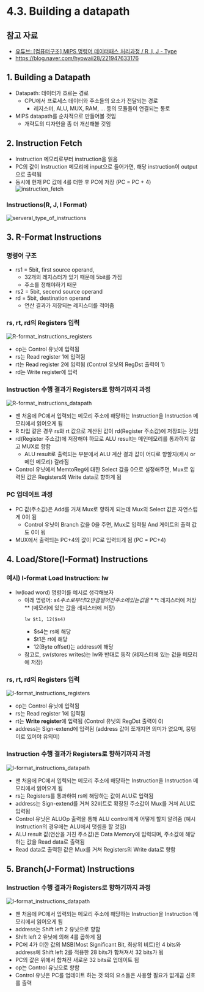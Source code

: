 # 4.3. Building a datapath
## 참고 자료
* [유튜브: [컴퓨터구조] MIPS 명령어 데이터패스 처리과정 / R, I, J - Type](https://youtu.be/udRKoNkZRdQ?si=XDtZSlQG7a5unxkq)
* https://blog.naver.com/hyowaii28/221947633176

## 1. Building a Datapath
* Datapath: 데이터가 흐르는 경로
    * CPU에서 프로세스 데이터와 주소들의 요소가 전달되는 경로
        * 레지스터, ALU, MUX, RAM, ... 등의 모듈들이 연결되는 통로
* MIPS datapath를 순차적으로 만들어볼 것임
    * 개략도의 디자인을 좀 더 개선해볼 것임

## 2. Instruction Fetch
* Instruction 메모리로부터 instruction을 읽음
* PC의 값이 Instruction 메모리에 input으로 들어가면, 해당 instruction이 output으로 출력됨
* 동시에 현재 PC 값에 4를 더한 후 PC에 저장 (PC = PC + 4)
![instruction_fetch](./image_files/instruction_fetch.png)
### Instructions(R, J, I Format)
![serveral_type_of_instructions](./image_files/several_type_of_instructions.png)

## 3. R-Format Instructions

### 명령어 구조
* rs1 = 5bit, first source operand, 
    * 32개의 레지스터가 있기 때문에 5bit를 가짐
    *  주소를 정해야하기 때문
* rs2 = 5bit, secend source operand
* rd = 5bit, destination operand
    * 연산 결과가 저장되는 레지스터를 적어줌
### rs, rt, rd의 Registers 입력 
![R-format_instructions_registers](./image_files/R-format_instructions_registers_input.png)
* op는 Control 유닛에 입력됨
* rs는 Read register 1에 입력됨
* rt는 Read register 2에 입력됨 (Control 유닛의 RegDst 출력이 1)
* rd는 Write register에 입력

### Instruction 수행 결과가 Registers로 향하기까지 과정
![R-format_instructions_datapath](./image_files/R-format_instructions_datapath_overview.png)
* 맨 처음에 PC에서 입력되는 메모리 주소에 해당하는 Instruction을 Instruction 메모리에서 읽어오게 됨
* R 타입 같은 경우 rs와 rt 값으로 계산된 값이 rd(Register 주소값)에 저장되는 것임
* rd(Register 주소값)에 저장해야 하므로 ALU result는 메인메모리를 통과하지 않고 MUX로 향함
    * ALU result로 출력되는 부분에서 ALU 계산 결과 값이 어디로 향할지(캐시 or 메인 메모리) 갈라짐
* Control 유닛에서 MemtoReg에 대한 Select 값을 0으로 설정해주면, Mux로 입력된 값은 Registers의 Write data로 향하게 됨

### PC 업데이트 과정
* PC 값(주소값)은 Add를 거쳐 Mux로 향하게 되는데 Mux의 Select 값은 자연스럽게 0이 됨
    * Control 유닛이 Branch 값을 0을 주면, Mux로 입력될 And 게이트의 출력 값도 0이 됨
* MUX에서 출력되는 PC+4의 값이 PC로 입력되게 됨 (PC = PC+4)

## 4. Load/Store(I-Format) Instructions
### 예시) I-format Load Instruction: lw
* lw(load word) 명령어를 예시로 생각해보자
    * 아래 명령어: $s4주소로부터 12만큼 떨어진 주소에 있는 값을 **$t 레지스터에 저장** (메모리에 있는 값을 레지스터에 저장)
        ~~~
        lw $t1, 12($s4)
        ~~~
        * $s4는 rs에 해당
        * $t1은 rt에 해당
        * 12(Byte offset)는 address에 해당
    * 참고로, sw(stores writes)는 lw와 반대로 동작 (레지스터에 있는 겂을 메모리에 저장)

### rs, rt, rd의 Registers 입력 
![I-format_instructions_registers](./image_files/I-format_instructions_registers_input.png)
* op는 Control 유닛에 입력됨
* rs는 Read register 1에 입력됨
* rt는 **Write register**에 입력됨 (Control 유닛의 RegDst 출력이 0)
* address는 Sign-extend에 입력됨 (address 값이 쪼개지면 의미가 없으며, 뭉탱이로 있어야 유의미)

### Instruction 수행 결과가 Registers로 향하기까지 과정
![I-format_instructions_datapath](./image_files/R-format_instructions_datapath_overview.png)
* 맨 처음에 PC에서 입력되는 메모리 주소에 해당하는 Instruction을 Instruction 메모리에서 읽어오게 됨
* rs는 Registers를 통과하여 rs에 해당하는 값이 ALU로 입력됨
* address는 Sign-extend를 거쳐 32비트로 확장된 주소값이 Mux를 거쳐 ALU로 입력됨
* Control 유닛은 ALUOp 출력을 통해 ALU control에게 어떻게 할지 알려줌 (예시 Instruction의 경우에는 ALU에서 덧셈을 할 것임)
* ALU result 값(연산을 거친 주소값)은 Data Memory에 입력되며, 주소값에 해당하는 값을 Read data로 출력됨
* Read data로 출력된 값은 Mux를 거쳐 Registers의 Write data로 향함

## 5. Branch(J-Format) Instructions

### Instruction 수행 결과가 Registers로 향하기까지 과정
![I-format_instructions_datapath](./image_files/I-format_instructions_datapath_overview.png)
* 맨 처음에 PC에서 입력되는 메모리 주소에 해당하는 Instruction을 Instruction 메모리에서 읽어오게 됨
* address는 Shift left 2 유닛으로 향함
* Shift left 2 유닛에 의해 4를 곱하게 됨
* PC에 4가 더한 값의 MSB(Most Significant Bit, 최상위 비트)인 4 bits와 address에 Shift left 2를 적용한 28 bits가 합쳐져서 32 bits가 됨
* PC의 값은 위에서 합쳐진 새로운 32 bits로 업데이트 됨
* op는 Control 유닛으로 향함
* Control 유닛은 PC를 업데이트 하는 것 외의 요소들은 사용할 필요가 없게끔 신호를 출력